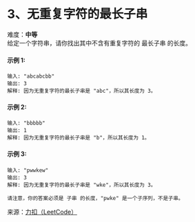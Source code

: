 # 3、无重复字符的最长子串   
难度：**中等**  
给定一个字符串，请你找出其中不含有重复字符的 最长子串 的长度。

#### 示例 1:

    输入: "abcabcbb"
    输出: 3 
    解释: 因为无重复字符的最长子串是 "abc"，所以其长度为 3。

#### 示例 2:

    输入: "bbbbb"
    输出: 1
    解释: 因为无重复字符的最长子串是 "b"，所以其长度为 1。

#### 示例 3:

    输入: "pwwkew"
    输出: 3
    解释: 因为无重复字符的最长子串是 "wke"，所以其长度为 3。
    
    请注意，你的答案必须是 子串 的长度，"pwke" 是一个子序列，不是子串。

来源：[力扣（LeetCode）](https://leetcode-cn.com/problems/longest-substring-without-repeating-characters)